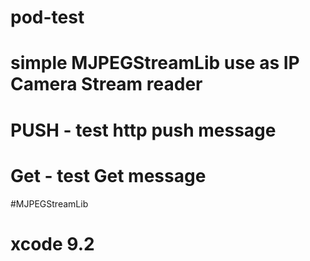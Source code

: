 # pod-test
# simple MJPEGStreamLib use as IP Camera Stream reader
# PUSH - test http push message
# Get - test Get message

#MJPEGStreamLib
# xcode 9.2
